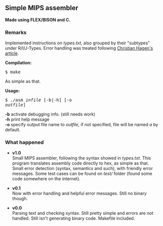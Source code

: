 ## Simple MIPS assembler ##
**Made using FLEX/BISON and C.**

### Remarks ###
Implemented instructions on *types.txt*, also grouped by their "subtypes" under R/I/J-Types. Error handling was treated following [Christian Hagen's article](http://www.ibm.com/developerworks/library/l-flexbison/).

**Compilation:** <pre>$ make</pre>
As simple as that.  

**Usage:** <pre>$ ./asm *infile* [-b|-h] [-o *outfile*]</pre>
**-b** activate debugging info. (still needs work)  
**-h** print help message  
**-o** specify output file name to *outfile*, if not specified, file will be named *a* by default.


### What happened ###
* **v1.0**  
Small MIPS assembler, following the syntax showed in *types.txt*. This program translates assembly code directly to hex, as simple as that. Small error detection (syntax, semantics and such), with friendly error messages. Some test cases can be found on *test/* folder (found some code somewhere on the internet).

* **v0.1**  
Now with error handling and helpful error messages.
Still no binary though.

* **v0.0**  
Parsing text and checking syntax. Still pretty simple and errors are not handled.
Still isn't generating binary code.
Makefile included.<br>